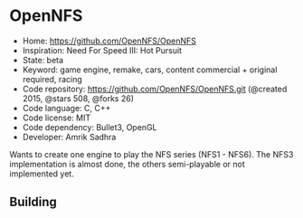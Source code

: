 # OpenNFS

- Home: https://github.com/OpenNFS/OpenNFS
- Inspiration: Need For Speed III: Hot Pursuit
- State: beta
- Keyword: game engine, remake, cars, content commercial + original required, racing
- Code repository: https://github.com/OpenNFS/OpenNFS.git (@created 2015, @stars 508, @forks 26)
- Code language: C, C++
- Code license: MIT
- Code dependency: Bullet3, OpenGL
- Developer: Amrik Sadhra

Wants to create one engine to play the NFS series (NFS1 - NFS6). The NFS3 implementation is almost done, the others semi-playable or not implemented yet.

## Building
